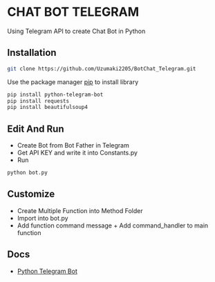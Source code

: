 # CHAT BOT TELEGRAM

Using Telegram API to create Chat Bot in Python

## Installation

```bash
git clone https://github.com/Uzumaki2205/BotChat_Telegram.git
```

Use the package manager [pip](https://pip.pypa.io/en/stable/) to install library

```bash
pip install python-telegram-bot
pip install requests
pip install beautifulsoup4
```

## Edit And Run

-   Create Bot from Bot Father in Telegram
-   Get API KEY and write it into Constants.py
-   Run

```python
python bot.py
```

## Customize

-   Create Multiple Function into Method Folder
-   Import into bot.py
-   Add function command message + Add command_handler to main function

## Docs

-   [Python Telegram Bot](https://python-telegram-bot.org/)
